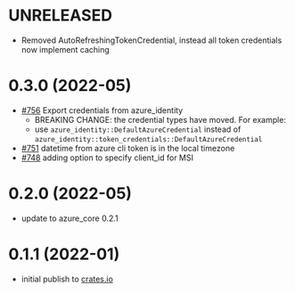 # UNRELEASED

- Removed AutoRefreshingTokenCredential, instead all token credentials now implement caching

# 0.3.0 (2022-05)

- [#756](https://github.com/Azure/azure-sdk-for-rust/pull/756) Export credentials from azure_identity
    - BREAKING CHANGE: the credential types have moved. For example:
    - use `azure_identity::DefaultAzureCredential` instead of `azure_identity::token_credentials::DefaultAzureCredential`
- [#751](https://github.com/Azure/azure-sdk-for-rust/pull/751) datetime from azure cli token is in the local timezone
- [#748](https://github.com/Azure/azure-sdk-for-rust/pull/748) adding option to specify client_id for MSI

# 0.2.0 (2022-05)

- update to azure_core 0.2.1

# 0.1.1 (2022-01)

- initial publish to [crates.io](https://crates.io/crates/azure_identity)
